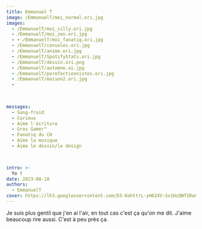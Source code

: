 ```yaml
---
title: Emmanuel T
image: /EmmanuelT/moi_normal.ori.jpg
images:
  - /EmmanuelT/moi_silly.ori.jpg
  - /EmmanuelT/moi_zen.ori.jpg
  - - /EmmanuelT/moi_fanatiq.ori.jpg
  - /EmmanuelT/consoles.ori.jpg
  - /EmmanuelT/anime.ori.jpg
  - /EmmanuelT/SpotifyStats.ori.jpg
  - /EmmanuelT/dessin.ori.png
  - /EmmanuelT/automne.ai.jpg
  - /EmmanuelT/perefectionnistes.ori.jpg
  - /EmmanuelT/maison2.ori.jpg
  - 
  
  

messages:
  - Sang-froid
  - Curieux
  - Aime l'écriture
  - Gros Gamer™
  - Fanatiq du CH
  - Aime la musique
  - Âime le dessin/le design
  


intro: >-
  Yo !
date: 2023-08-18 
authors:
  - EmmanuelT 
cover: https://lh3.googleusercontent.com/D3-OahttrL-yH62XV-Ss1HzQWT1RaCeAowh_b24TSPUbfilOv559cGrzrExTklxin0oOrZ4RlyPYe85coUMZDSTCqgMOlsofyLm3RKFzhwONddZRf8X_=w2400-rj
---
```







 Je suis plus gentil que j'en ai l'air, en tout cas c'est ça qu'on me dit. J'aime beaucoup rire aussi. C'est à peu près ça.
